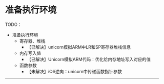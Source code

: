 # 准备执行环境

TODO：

* 准备执行环境
  * 寄存器、堆栈
    * 【已解决】unicorn模拟ARM中LR和SP寄存器堆栈信息
  * 内存写入值
    * 【已解决】Unicorn模拟ARM代码：优化给内存地址写入对应的值
  * 函数参数
    * 【未解决】iOS逆向：unicorn中传递函数指针参数

---
